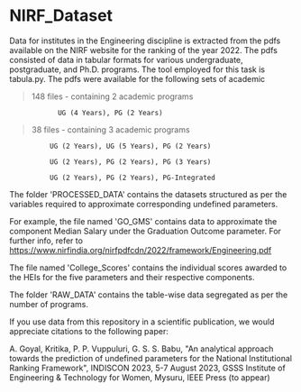 # NIRF_Dataset

Data for institutes in the Engineering discipline is extracted from the pdfs available on the NIRF website for the ranking of the year 2022. The pdfs consisted of data in tabular formats for various undergraduate, postgraduate, and Ph.D. programs. The tool employed for this task is tabula.py.
The pdfs were available for the following sets of academic 
> 148 files - containing 2 academic programs

	            UG (4 Years), PG (2 Years)

> 38 files - containing 3 academic programs

              UG (2 Years), UG (5 Years), PG (2 Years)
	      
              UG (2 Years), PG (2 Years), PG (3 Years)
	      
              UG (2 Years), PG (2 Years), PG-Integrated

The folder 'PROCESSED_DATA' contains the datasets structured as per the variables required to approximate corresponding undefined parameters.

For example, the file named 'GO_GMS' contains data to approximate the component Median Salary under the Graduation Outcome parameter. For further info, refer to https://www.nirfindia.org/nirfpdfcdn/2022/framework/Engineering.pdf

The file named 'College_Scores' contains the individual scores awarded to the HEIs for the five parameters and their respective components.

The folder 'RAW_DATA' contains the table-wise data segregated as per the number of programs.

If you use data from this repository in a scientific publication, we would appreciate citations to the following paper:

A. Goyal, Kritika, P. P. Vuppuluri, G. S. S. Babu, "An analytical approach towards the prediction of undefined parameters for the National Institutional Ranking Framework", INDISCON 2023, 5-7 August 2023, GSSS Institute of Engineering & Technology for Women, Mysuru, IEEE Press (to appear)

